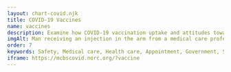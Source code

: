 ```yaml
---
layout: chart-covid.njk
title: COVID-19 Vaccines
name: vaccines
description: Examine how COVID-19 vaccination uptake and attitudes towards getting vaccinated varied across Medicare beneficiaries.
imgAlt: Man receiving an injection in the arm from a medical care professional
order: 7
keywords: Safety, Medical care, Health care, Appointment, Government, Shot, Dose, Side effect, Chronic, Coronavirus, Sex, Gender, Age, Income, Race, Ethnicity, Language, English, Dual, Dual eligible, Smoking, Smoker, Tobacco, Immune system, Preventive, Preventative, Pandemic
iframe: https://mcbscovid.norc.org/?vaccine
---
```

